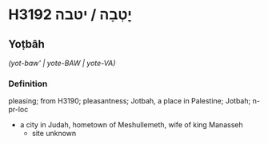 # H3192 יׇטְבָה / יטבה

## Yoṭbâh

_(yot-baw' | yote-BAW | yote-VA)_

### Definition

pleasing; from H3190; pleasantness; Jotbah, a place in Palestine; Jotbah; n-pr-loc

- a city in Judah, hometown of Meshullemeth, wife of king Manasseh
  - site unknown
